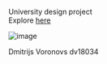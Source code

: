 University design project\
Explore [here](https://new-road-to-lu.vercel.app/en)

![image](https://user-images.githubusercontent.com/53301511/120576445-70cc3100-c42b-11eb-8dd6-9526197f14bf.png)

Dmitrijs Voronovs
dv18034
